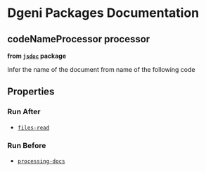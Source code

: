 # Dgeni Packages Documentation


## codeNameProcessor processor 
**from <a href="../../jsdoc.md"><code>jsdoc</code></a> package**

Infer the name of the document from name of the following code

## Properties


### Run After


* <a href="../../base/processors/files-read.md"><code>files-read</code></a>




### Run Before


* <a href="../../base/processors/processing-docs.md"><code>processing-docs</code></a>




